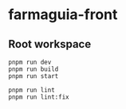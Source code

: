 # farmaguia-front

## Root workspace

```node
pnpm run dev
pnpm run build
pnpm run start

pnpm run lint
pnpm run lint:fix
```

